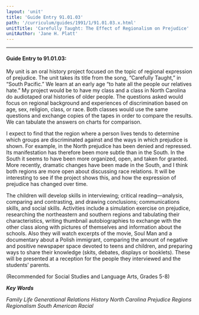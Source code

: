 ```yaml
---
layout: 'unit'
title: 'Guide Entry 91.01.03'
path: '/curriculum/guides/1991/1/91.01.03.x.html'
unitTitle: 'Carefully Taught: The Effect of Regionalism on Prejudice'
unitAuthor: 'Jane H. Platt'
---
```


<body>
<hr/>
 <h4>
  Guide Entry to 91.01.03:
 </h4>
 My unit is an oral history project focused on the topic of regional expression of prejudice. The unit takes its title from the song, “Carefully Taught,” in “South Pacific.” We learn at an early age “to hate all the people our relatives hate.” My project would be to have my class and a class in North Carolina do audiotaped oral histories of older people. The questions asked would focus on regional background and experiences of discrimination based on age, sex, religion, class, or race. Both classes would use the same questions and exchange copies of the tapes in order to compare the results. We can tabulate the answers on charts for comparison.
 <p>
  I expect to find that the region where a person lives tends to determine which groups are discriminated against and the ways in which prejudice is shown. For example, in the North prejudice has been denied and repressed. Its manifestation has therefore been more subtle than in the South. In the South it seems to have been more organized, open, and taken for granted. More recently, dramatic changes have been made in the South, and I think both regions are more open about discussing race relations. It will be interesting to see if the project shows this, and how the expression of prejudice has changed over time.
 </p>
 <p>
  The children will develop skills in interviewing; critical reading—analysis, comparing and contrasting, and drawing conclusions; communications skills, and social skills. Activities include a simulation exercise on prejudice, researching the northeastern and southern regions and tabulating their characteristics, writing thumbnail autobiographies to exchange with the other class along with pictures of themselves and information about the schools. Also they will watch excerpts of the movie, Soul Man and a documentary about a Polish immigrant, comparing the amount of negative and positive newspaper space devoted to teens and children, and preparing ways to share their knowledge (skits, debates, displays or booklets). These will be presented at a reception for the people they interviewed and the students’ parents.
 </p>
 <p>
  (Recommended for Social Studies and Language Arts, Grades 5-8)
 </p>
<p>
  <b>
   <i>
    Key Words
   </i>
  </b>
  <br/>
 </p>
 <p>
  <i>
   Family Life Generational Relations History North Carolina Prejudice Regions Regionalism South American Racial
  </i>
 </p>

</body>
